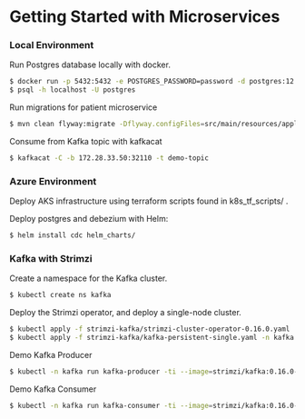 # Getting Started with Microservices


### Local Environment

Run Postgres database locally with docker.
```sh
$ docker run -p 5432:5432 -e POSTGRES_PASSWORD=password -d postgres:12.1
$ psql -h localhost -U postgres 
``` 

Run migrations for patient microservice
```sh
$ mvn clean flyway:migrate -Dflyway.configFiles=src/main/resources/application.properties
``` 


Consume from Kafka topic with kafkacat
```sh
$ kafkacat -C -b 172.28.33.50:32110 -t demo-topic
```

### Azure Environment
Deploy AKS infrastructure using terraform scripts found in k8s\_tf\_scripts/ .


Deploy postgres and debezium with Helm:
```sh
$ helm install cdc helm_charts/
```


### Kafka with Strimzi
Create a namespace for the Kafka cluster.
```sh
$ kubectl create ns kafka
```

Deploy the Strimzi operator, and deploy a single-node cluster.
```sh
$ kubectl apply -f strimzi-kafka/strimzi-cluster-operator-0.16.0.yaml
$ kubectl apply -f strimzi-kafka/kafka-persistent-single.yaml -n kafka
```

Demo Kafka Producer
```sh
$ kubectl -n kafka run kafka-producer -ti --image=strimzi/kafka:0.16.0-kafka-2.4.0 --rm=true --restart=Never -- bin/kafka-console-producer.sh --broker-list my-cluster-kafka-bootstrap:9092 --topic my-topic
```

Demo Kafka Consumer
```sh
$ kubectl -n kafka run kafka-consumer -ti --image=strimzi/kafka:0.16.0-kafka-2.4.0 --rm=true --restart=Never -- bin/kafka-console-consumer.sh --bootstrap-server my-cluster-kafka-bootstrap:9092 --topic my-topic --from-beginning
```



